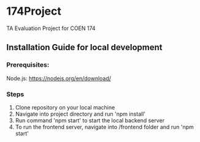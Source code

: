 # 174Project
TA Evaluation Project for COEN 174

## Installation Guide for local development

### Prerequisites:
Node.js: https://nodejs.org/en/download/

### Steps
1. Clone repository on your local machine
2. Navigate into project directory and run 'npm install'
3. Run command 'npm start' to start the local backend server
4. To run the frontend server, navigate into /frontend folder and run 'npm start'
